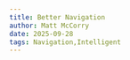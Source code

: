 ```yaml
---
title: Better Navigation
author: Matt McCorry
date: 2025-09-28
tags: Navigation,Intelligent
---
```


